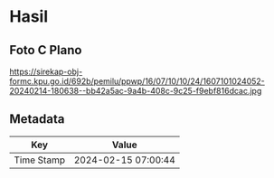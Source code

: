 # Hasil

## Foto C Plano

https://sirekap-obj-formc.kpu.go.id/692b/pemilu/ppwp/16/07/10/10/24/1607101024052-20240214-180638--bb42a5ac-9a4b-408c-9c25-f9ebf816dcac.jpg


## Metadata

| Key        | Value               |
| ---------- | ------------------- |
| Time Stamp | 2024-02-15 07:00:44 |




